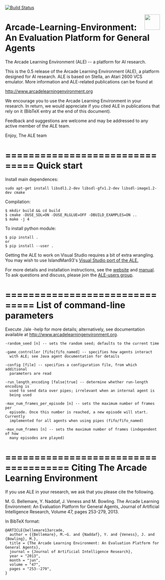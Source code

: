 [![Build Status](https://travis-ci.org/mgbellemare/Arcade-Learning-Environment.svg?branch=master)](https://travis-ci.org/mgbellemare/Arcade-Learning-Environment)

<img align="right" src="doc/manual/figures/ale.gif" width=50>

# Arcade-Learning-Environment: An Evaluation Platform for General Agents

The Arcade Learning Environment (ALE) -- a platform for AI research.


This is the 0.5 release of the Arcade Learning Environment (ALE), a platform 
designed for AI research. ALE is based on Stella, an Atari 2600 VCS emulator. 
More information and ALE-related publications can be found at

http://www.arcadelearningenvironment.org

We encourage you to use the Arcade Learning Environment in your research. In
return, we would appreciate if you cited ALE in publications that rely on
it (BibTeX entry at the end of this document).

Feedback and suggestions are welcome and may be addressed to any active member 
of the ALE team.

Enjoy,
The ALE team

===============================
Quick start
===============================

Install main dependences:
```
sudo apt-get install libsdl1.2-dev libsdl-gfx1.2-dev libsdl-image1.2-dev cmake
```

Compilation:

```
$ mkdir build && cd build
$ cmake -DUSE_SDL=ON -DUSE_RLGLUE=OFF -DBUILD_EXAMPLES=ON ..
$ make -j 4
```

To install python module:

```
$ pip install .
or
$ pip install --user .
```

Getting the ALE to work on Visual Studio requires a bit of extra wrangling. You may wish to use IslandMan93's [Visual Studio port of the ALE.](https://github.com/Islandman93/Arcade-Learning-Environment)

For more details and installation instructions, see the [website](http://www.arcadelearningenvironment.org) and [manual](doc/manual/manual.pdf). To ask questions and discuss, please join the [ALE-users group](https://groups.google.com/forum/#!forum/arcade-learning-environment).


===============================
List of command-line parameters
===============================

Execute ./ale -help for more details; alternatively, see documentation 
available at http://www.arcadelearningenvironment.org.

```
-random_seed [n] -- sets the random seed; defaults to the current time

-game_controller [fifo|fifo_named] -- specifies how agents interact
  with ALE; see Java agent documentation for details

-config [file] -- specifies a configuration file, from which additional 
  parameters are read

-run_length_encoding [false|true] -- determine whether run-length encoding is
  used to send data over pipes; irrelevant when an internal agent is 
  being used

-max_num_frames_per_episode [n] -- sets the maximum number of frames per
  episode. Once this number is reached, a new episode will start. Currently
  implemented for all agents when using pipes (fifo/fifo_named) 

-max_num_frames [n] -- sets the maximum number of frames (independent of how 
  many episodes are played)
```

=====================================
Citing The Arcade Learning Environment
=====================================

If you use ALE in your research, we ask that you please cite the following.

M. G. Bellemare, Y. Naddaf, J. Veness and M. Bowling. The Arcade Learning Environment: An Evaluation Platform for General Agents, Journal of Artificial Intelligence Research, Volume 47, pages 253-279, 2013.

In BibTeX format:

```
@ARTICLE{bellemare13arcade,
  author = {{Bellemare}, M.~G. and {Naddaf}, Y. and {Veness}, J. and {Bowling}, M.},
  title = {The Arcade Learning Environment: An Evaluation Platform for General Agents},
  journal = {Journal of Artificial Intelligence Research},
  year = "2013",
  month = "jun",
  volume = "47",
  pages = "253--279",
}
```



